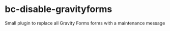 # bc-disable-gravityforms
Small plugin to replace all Gravity Forms forms with a maintenance message
